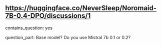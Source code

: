 ## https://huggingface.co/NeverSleep/Noromaid-7B-0.4-DPO/discussions/1

contains_question: yes

question_part: Base model?
Do you use Mistral 7b 0.1 or 0.2?